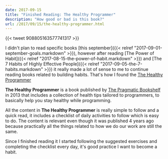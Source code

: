```yaml
---
date: 2017-09-15
title: "Finished Reading: The Healthy Programmer"
description: "How good or bad is this book?"
url: /2017/09/15/the-healthy-programmer.html
---
```


{{< tweet 908805163577741317 >}}

I didn't plan to read specific books [this september]({{< relref "2017-09-01-september-goals.markdown" >}}), however after reading [The Power of Habit]({{< relref "2017-08-15-the-power-of-habit.markdown" >}}) and [The 7 Habits of Highly Effective People]({{< relref "2017-09-05-the-7-habits.markdown" >}}) it really made a lot of sense to me to continue reading books related to building habits. That's how I found the [The Healthy Programmer](http://healthyprog.com/)

**The Healthy Programmer** is a book published by [The Pragmatic Bookshelf](https://pragprog.com/book/jkthp/the-healthy-programmer) in 2013 that includes a collection of health tips tailored to programmers, to basically help you stay healthy while programming.

All the content in **The Healthy Programmer** is really simple to follow and a quick read, it includes a checklist of daily activities to follow which is easy to do. The content is relevant even though it was published 4 years ago because practically all the things related to how we do our work are still the same.

Since I finished reading it I started following the suggested exercises and completing the checklist every day, it's good practice I want to become a habit.
